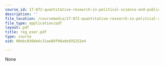 ```yaml
---
course_id: 17-872-quantitative-research-in-political-science-and-public-policy-spring-2004
description: ''
file_location: /coursemedia/17-872-quantitative-research-in-political-science-and-public-policy-spring-2004/00ebc036de6c31ae89f98ade935252e4_reg_exer.pdf
file_type: application/pdf
layout: pdf
title: reg_exer.pdf
type: course
uid: 00ebc036de6c31ae89f98ade935252e4

---
```

None